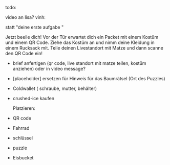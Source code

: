 todo:

video an lisa?
vinh: 

statt "deine erste aufgabe "

Jetzt beeile dich! Vor der Tür erwartet dich ein Packet mit einem Kostüm und einem QR Code. Ziehe das Kostüm an und nimm deine Kleidung in einem Rucksack mit. Teile deinen Livestandort mit Matze und dann scanne den QR Code ein!




- brief anfertigen (qr code, live standort mit matze teilen, kostüm anziehen) oder in video message?
- [placeholder] ersetzen für Hinweis für das Baumrätsel (Ort des Puzzles)
- Coldwallet ( schraube, mutter, behälter)

- crushed-ice kaufen

  Platzieren:
- QR code
- Fahrrad
- schlüssel
- puzzle
- Eisbucket
